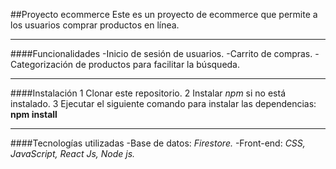 ##Proyecto ecommerce
Este es un proyecto de ecommerce que permite a los usuarios comprar productos en línea.

---

####Funcionalidades
-Inicio de sesión de usuarios.
-Carrito de compras.
-Categorización de productos para facilitar la búsqueda.

---

####Instalación
1 Clonar este repositorio.
2 Instalar *npm* si no está instalado.
3 Ejecutar el siguiente comando para instalar las dependencias: **npm install**


---

####Tecnologías utilizadas
-Base de datos: *Firestore.*
-Front-end: *CSS, JavaScript, React Js, Node js.*